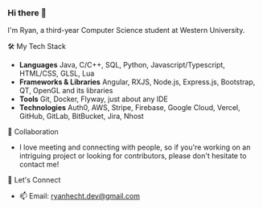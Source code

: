 ### Hi there 👋


I'm Ryan, a third-year Computer Science student at Western University.

🛠️ My Tech Stack
- **Languages** Java, C/C++, SQL, Python, Javascript/Typescript, HTML/CSS, GLSL, Lua
- **Frameworks & Libraries** Angular, RXJS, Node.js, Express.js, Bootstrap, QT, OpenGL and its libraries
- **Tools** Git, Docker, Flyway, just about any IDE
- **Technologies** Auth0, AWS, Stripe, Firebase, Google Cloud, Vercel, GitHub, GitLab, BitBucket, Jira, Nhost

👯 Collaboration
- I love meeting and connecting with people, so if you're working on an intriguing project or looking for contributors, please don't hesitate to contact me!

💬 Let's Connect
- 📫 Email: ryanhecht.dev@gmail.com


